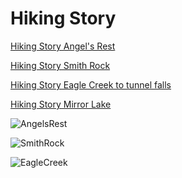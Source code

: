 # Hiking Story 
<span>[Hiking Story Angel's Rest](https://angelsrest.netlify.app/)</span>

<span>[Hiking Story Smith Rock](https://smithrock.netlify.app/)</span>

<span>[Hiking Story Eagle Creek to tunnel falls](https://eaglecreektotunnelfalls.netlify.app/)</span>

<span>[Hiking Story Mirror Lake](https://mirrorlakes.netlify.app/)</span>

![AngelsRest](public/AngelsRest.png)

![SmithRock](public/SmithRock.png)

![EagleCreek](public/EagleCreek.png)